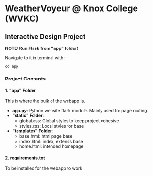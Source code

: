 # WeatherVoyeur @ Knox College (WVKC)

## Interactive Design Project

**NOTE: Run Flask from "app" folder!**

Navigate to it in terminal with:

    cd app

### Project Contents

#### 1. "app" Folder

This is where the bulk of the webapp is.

* **app.py**: Python website flask module. Mainly used for page routing.
* **"static" Folder**:
  * global.css: Global styles to keep project cohesive
  * styles.css: Local styles for base
* **"templates" Folder**:
  * base.html: html page base
  * index.html: index, extends base
  * home.html: intended homepage

#### 2. requirements.txt

To be installed for the webapp to work
